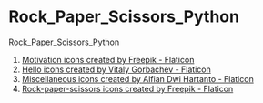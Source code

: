 # Rock_Paper_Scissors_Python
 Rock_Paper_Scissors_Python

1. <a href="https://www.flaticon.com/free-icons/motivation" title="motivation icons">Motivation icons created by Freepik - Flaticon</a>
2. <a href="https://www.flaticon.com/free-icons/hello" title="hello icons">Hello icons created by Vitaly Gorbachev - Flaticon</a>
3. <a href="https://www.flaticon.com/free-icons/miscellaneous" title="miscellaneous icons">Miscellaneous icons created by Alfian Dwi Hartanto - Flaticon</a>
4. <a href="https://www.flaticon.com/free-icons/rock-paper-scissors" title="rock-paper-scissors icons">Rock-paper-scissors icons created by Freepik - Flaticon</a>
